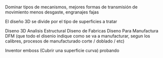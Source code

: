 Dominar tipos de mecanismos, mejores formas de transmisión de movimiento menos desgaste, engranajes fajas

El diseño 3D se divide por el tipo de superficies a tratar

Diseno 3D
Analisis Estructural 
Diseno de Fabricas
Diseno Para Manufactura DFM (que todo el disenio indique como se va a manufacturar, segun los calibres, procesos de manufacturado corte / doblado / etc)

Inventor emboss (Cubrir una superficie curva)
probando